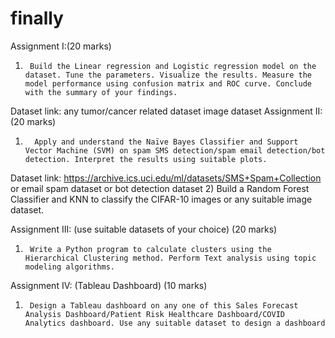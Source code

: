 # finally
Assignment I:(20 marks)
 1)      Build the Linear regression and Logistic regression model on the dataset. Tune the parameters. Visualize the results. Measure the model performance using confusion matrix and ROC curve. Conclude with the summary of your findings.
Dataset link: any tumor/cancer related dataset image dataset
 Assignment II: (20 marks)
1)       Apply and understand the Naïve Bayes Classifier and Support Vector Machine (SVM) on spam SMS detection/spam email detection/bot detection. Interpret the results using suitable plots.
Dataset link: https://archive.ics.uci.edu/ml/datasets/SMS+Spam+Collection  or email spam dataset or bot detection dataset
2)       Build a Random Forest Classifier and KNN to classify the CIFAR-10 images or any suitable image dataset.
 
Assignment III: (use suitable datasets of your choice) (20 marks)
1)      Write a Python program to calculate clusters using the Hierarchical Clustering method. Perform Text analysis using topic modeling algorithms.
 
Assignment IV: (Tableau Dashboard)  (10 marks)
1)  	Design a Tableau dashboard on any one of this Sales Forecast Analysis Dashboard/Patient Risk Healthcare Dashboard/COVID Analytics dashboard. Use any suitable dataset to design a dashboard
